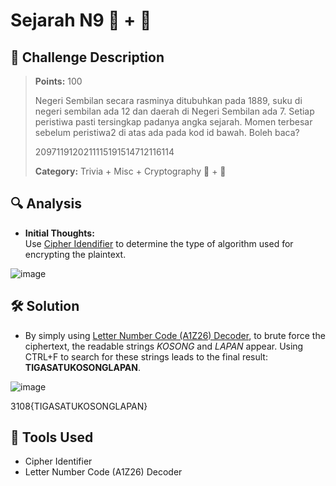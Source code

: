 # Sejarah N9 🧩 + 🧮

## 🧾 Challenge Description
> **Points:** 100   
>  
> Negeri Sembilan secara rasminya ditubuhkan pada 1889, suku di negeri sembilan ada 12 dan daerah di Negeri Sembilan ada 7. Setiap peristiwa pasti tersingkap padanya angka sejarah. Momen terbesar sebelum peristiwa2 di atas ada pada kod id bawah. Boleh baca?
>
> 2097119120211115191514712116114
> 
> **Category:** Trivia + Misc + Cryptography 🧩 + 🧮


## 🔍 Analysis
- **Initial Thoughts:**  
Use [Cipher Idendifier](https://www.dcode.fr/cipher-identifier) to determine the type of algorithm used for encrypting the plaintext.

![image](https://github.com/user-attachments/assets/5c66af05-5e1f-44e0-b8ba-f618ddf015b7)


## 🛠️ Solution
- By simply using [Letter Number Code (A1Z26) Decoder](https://www.dcode.fr/letter-number-cipher), to brute force the ciphertext, the readable strings *KOSONG* and *LAPAN* appear. Using CTRL+F to search for these strings leads to the final result: **TIGASATUKOSONGLAPAN**.
  
![image](https://github.com/user-attachments/assets/9ed381db-5931-4565-ab9e-af563027fff9)

3108{TIGASATUKOSONGLAPAN}
  
## 🧰 Tools Used
- Cipher Identifier
- Letter Number Code (A1Z26) Decoder

